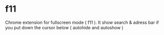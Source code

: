 # f11
Chrome extension for fullscreen mode ( f11 ). It show search &amp; adress bar if you put down the cursor below ( autohide and autoshow )
